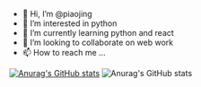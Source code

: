 - 👋 Hi, I’m @piaojing
- 👀 I’m interested in python
- 🌱 I’m currently learning python and react
- 💞️ I’m looking to collaborate on web work
- 📫 How to reach me ...

[![Anurag's GitHub stats](https://github-readme-stats.vercel.app/api?username=PiaoJing)](https://github.com/anuraghazra/github-readme-stats)
![Anurag's GitHub stats](https://github-readme-stats.vercel.app/api?username=PiaoJing&hide=contribs,prs)

<!---
piaojing/piaojing is a ✨ special ✨ repository because its `README.md` (this file) appears on your GitHub profile.
You can click the Preview link to take a look at your changes.
--->
